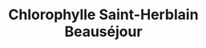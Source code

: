 ---
title: "Chlorophylle Saint-Herblain Beauséjour"
url: /saint-herblain/chlorophylle-saint-herblain-beausejour/
shop: supermarché
---